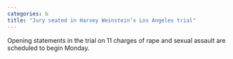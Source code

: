```yaml
---
categories: b
title: "Jury seated in Harvey Weinstein’s Los Angeles trial"
---
```

Opening statements in the trial on 11 charges of rape and sexual assault are scheduled to begin Monday.